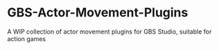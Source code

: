 # GBS-Actor-Movement-Plugins
A WIP collection of actor movement plugins for GBS Studio, suitable for action games
